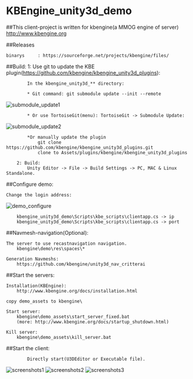 KBEngine_unity3d_demo
=============

##This client-project is written for kbengine(a MMOG engine of server)
http://www.kbengine.org


##Releases

	binarys		: https://sourceforge.net/projects/kbengine/files/


##Build:
		1: Use git to update the KBE plugin(https://github.com/kbengine/kbengine_unity3d_plugins):

			In the kbengine_unity3d_** directory:

			* Git command: git submodule update --init --remote
![submodule_update1](http://www.kbengine.org/assets/img/screenshots/gitbash_submodule.png)

			* Or use TortoiseGit(menu): TortoiseGit -> Submodule Update:
![submodule_update2](http://www.kbengine.org/assets/img/screenshots/unity3d_plugins_submodule_update.jpg)

			*Or manually update the plugin
				git clone https://github.com/kbengine/kbengine_unity3d_plugins.git
				clone to Assets/plugins/kbengine/kbengine_unity3d_plugins

		2: Build:
			Unity Editor -> File -> Build Settings -> PC, MAC & Linux Standalone.


##Configure demo:

	Change the login address:
![demo_configure](http://www.kbengine.org/assets/img/screenshots/demo_configure.jpg)

		kbengine_unity3d_demo\Scripts\kbe_scripts\clientapp.cs -> ip
		kbengine_unity3d_demo\Scripts\kbe_scripts\clientapp.cs -> port


##Navmesh-navigation(Optional):
	
	The server to use recastnavigation navigation.
		kbengine\demo\res\spaces\*

	Generation Navmeshs:
		https://github.com/kbengine/unity3d_nav_critterai


##Start the servers:

	Installation(KBEngine):
		http://www.kbengine.org/docs/installation.html

	copy demo_assets to kbengine\

	Start server:
		kbengine\demo_assets\start_server_fixed.bat
		(more: http://www.kbengine.org/docs/startup_shutdown.html)

	Kill server:
		kbengine\demo_assets\kill_server.bat


##Start the client:

			Directly start(U3DEditor or Executable file).



![screenshots1](http://www.kbengine.org/assets/img/screenshots/unity3d_demo9.jpg)
![screenshots2](http://www.kbengine.org/assets/img/screenshots/unity3d_demo10.jpg)
![screenshots3](http://www.kbengine.org/assets/img/screenshots/unity3d_demo11.jpg)
